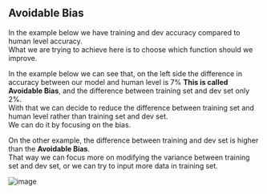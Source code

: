 ## Avoidable Bias

In the example below we have training and dev accuracy compared to human level accuracy. <br>
What we are trying to achieve here is to choose which function should we improve.

In the example below we can see that, on the left side the difference in accuracy between our model and human level is 7% **This is called Avoidable Bias**, and the difference between training set and dev set only 2%. <br>
With that we can decide to reduce the difference between training set and human level rather than training set and dev set. <br>
We can do it by focusing on the bias.

On the other example, the difference between training and dev set is higher than the **Avoidable Bias**. <br>
That way we can focus more on modifying the variance between training set and dev set, or we can try to input more data in training set.

![image](https://user-images.githubusercontent.com/79896959/114706959-db2df280-9d53-11eb-8faa-6d6c89f8109a.png)
